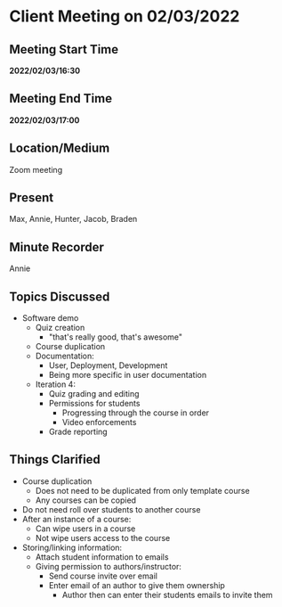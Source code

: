 # Client Meeting on 02/03/2022

## Meeting Start Time

**2022/02/03/16:30**

## Meeting End Time

**2022/02/03/17:00**

## Location/Medium

Zoom meeting

## Present
Max, Annie, Hunter, Jacob, Braden

## Minute Recorder

Annie

## Topics Discussed
- Software demo
  - Quiz creation
    - "that's really good, that's awesome"
  - Course duplication
  - Documentation:
    - User, Deployment, Development
    - Being more specific in user documentation
  - Iteration 4:
    - Quiz grading and editing
    - Permissions for students
      - Progressing through the course in order
      - Video enforcements
    - Grade reporting

## Things Clarified
- Course duplication
  - Does not need to be duplicated from only template course
  - Any courses can be copied
- Do not need roll over students to another course
- After an instance of a course:
  - Can wipe users in a course
  - Not wipe users access to the course
- Storing/linking information:
  - Attach student information to emails
  - Giving permission to authors/instructor:
    - Send course invite over email
    - Enter email of an author to give them ownership
      - Author then can enter their students emails to invite them
